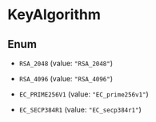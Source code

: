 

# KeyAlgorithm

## Enum


* `RSA_2048` (value: `"RSA_2048"`)

* `RSA_4096` (value: `"RSA_4096"`)

* `EC_PRIME256V1` (value: `"EC_prime256v1"`)

* `EC_SECP384R1` (value: `"EC_secp384r1"`)



